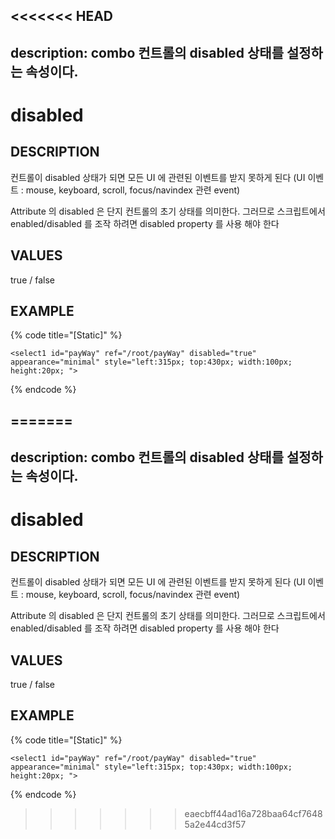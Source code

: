 <<<<<<< HEAD
---
description: combo 컨트롤의 disabled 상태를 설정하는 속성이다.
---

# disabled

## DESCRIPTION

컨트롤이 disabled 상태가 되면 모든 UI 에 관련된 이벤트를 받지 못하게 된다 \(UI 이벤트 : mouse, keyboard, scroll, focus/navindex 관련 event\)

Attribute 의 disabled 은 단지 컨트롤의 초기 상태를 의미한다. 그러므로 스크립트에서 enabled/disabled 를 조작 하려면 disabled property 를 사용 해야 한다

## VALUES

true / false

## EXAMPLE

{% code title="\[Static\]" %}
```markup
<select1 id="payWay" ref="/root/payWay" disabled="true" 
appearance="minimal" style="left:315px; top:430px; width:100px; 
height:20px; ">
```
{% endcode %}

=======
---
description: combo 컨트롤의 disabled 상태를 설정하는 속성이다.
---

# disabled

## DESCRIPTION

컨트롤이 disabled 상태가 되면 모든 UI 에 관련된 이벤트를 받지 못하게 된다 \(UI 이벤트 : mouse, keyboard, scroll, focus/navindex 관련 event\)

Attribute 의 disabled 은 단지 컨트롤의 초기 상태를 의미한다. 그러므로 스크립트에서 enabled/disabled 를 조작 하려면 disabled property 를 사용 해야 한다

## VALUES

true / false

## EXAMPLE

{% code title="\[Static\]" %}
```markup
<select1 id="payWay" ref="/root/payWay" disabled="true" 
appearance="minimal" style="left:315px; top:430px; width:100px; 
height:20px; ">
```
{% endcode %}

>>>>>>> eaecbff44ad16a728baa64cf76485a2e44cd3f57
